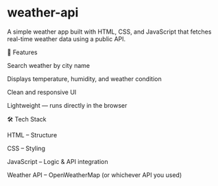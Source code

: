 # weather-api
A simple weather app built with HTML, CSS, and JavaScript that fetches real-time weather data using a public API.

🚀 Features

Search weather by city name

Displays temperature, humidity, and weather condition

Clean and responsive UI

Lightweight — runs directly in the browser

🛠️ Tech Stack

HTML – Structure

CSS – Styling

JavaScript – Logic & API integration

Weather API – OpenWeatherMap (or whichever API you used)
